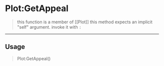 # Plot:GetAppeal
> this function is a member of [[Plot]]
> this method expects an implicit "self" argument. invoke it with `:`
-----
## Usage
> Plot:GetAppeal()
